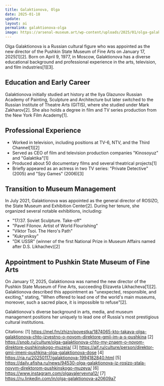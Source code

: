 ```yaml
---
title: Galaktionova, Olga
date: 2025-01-18
update:
layout: ai
permalink: galaktionova-olga
image: https://arsenal-museum.art/wp-content/uploads/2025/01/olga-galaktionova-scaled.jpg
---
```


Olga Galaktionova is a Russian cultural figure who was appointed as the new director of the Pushkin State Museum of Fine Arts on January 17, 2025[1][2]. Born on April 9, 1977, in Moscow, Galaktionova has a diverse educational background and professional experience in the arts, television, and film industries[1][3].

## Education and Early Career

Galaktionova initially studied art history at the Ilya Glazunov Russian Academy of Painting, Sculpture and Architecture but later switched to the Russian Institute of Theatre Arts (GITIS), where she studied under Mark Zakharov[2]. She also holds a degree in film and TV series production from the New York Film Academy[1].

## Professional Experience

- Worked in television, including positions at TV-6, NTV, and the Third Channel[1][2]
- Served as CEO of film and television production companies "Kinosoyuz" and "Galaktika"[1]
- Produced about 50 documentary films and several theatrical projects[1]
- Briefly appeared as an actress in two TV series: "Private Detective" (2005) and "Spy Games" (2006)[3]

## Transition to Museum Management

In July 2021, Galaktionova was appointed as the general director of ROSIZO, the State Museum and Exhibition Center[2]. During her tenure, she organized several notable exhibitions, including:

- "17/37. Soviet Sculpture. Take-off"
- "Pavel Filonov. Artist of World Flourishing"
- "Viktor Tsoi. The Hero's Path"
- "Kukryniksy"
- "DK USSR" (winner of the first National Prize in Museum Affairs named after D.S. Likhachev)[2]

## Appointment to Pushkin State Museum of Fine Arts

On January 17, 2025, Galaktionova was named the new director of the Pushkin State Museum of Fine Arts, succeeding Elizaveta Likhacheva[1][2]. Galaktionova described this appointment as "unexpected, responsible, and exciting," stating, "When offered to lead one of the world's main museums, moreover, such a sacred place, it is impossible to refuse"[2].

Galaktionova's diverse background in arts, media, and museum management positions her uniquely to lead one of Russia's most prestigious cultural institutions.

Citations:
[1] https://mel.fm/zhizn/povestka/1874065-kto-takaya-olga-galaktionova-chto-izvestno-o-novom-direktore-gmii-im-a-s-pushkina
[2] https://snob.ru/culture/olga-galaktionova-chto-my-znaem-o-novom-direktore-pushkinskogo-muzeia/
[3] https://aif.ru/culture/person/direktor-gmii-imeni-pushkina-olga-galaktionova-dose
[4] https://ria.ru/20250117/galaktionova-1994182840.html
[5] https://daily.afisha.ru/news/94530-olga-galaktionova-iz-rosizo-stala-novym-direktorom-pushkinskogo-muzeya/
[6] https://www.instagram.com/olgavaleryevna12/
[7] https://ru.linkedin.com/in/olga-galaktionova-a20609a7
